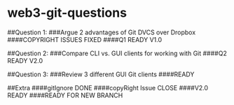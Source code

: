# web3-git-questions

##Question 1:
###Argue 2 advantages of Git DVCS over Dropbox
####COPYRIGHT ISSUES FIXED
####Q1 READY V1.0

##Question 2:
###Compare CLI vs. GUI clients for working with Git
####Q2 READY V2.0

##Question 3:
###Review 3 different GUI Git clients
####READY

##Extra
####gitIgnore DONE
####copyRight Issue CLOSE
####V2.0 READY
####READY FOR NEW BRANCH